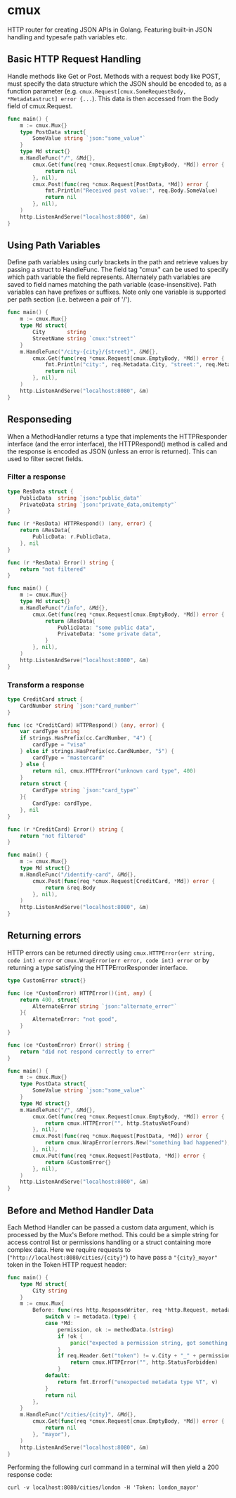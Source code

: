 # cmux
HTTP router for creating JSON APIs in Golang. Featuring built-in JSON handling and typesafe path variables etc.

## Basic HTTP Request Handling
Handle methods like Get or Post. Methods with a request body like POST, must specify the data structure which the JSON should be encoded to, as a function parameter (e.g. `cmux.Request[cmux.SomeRequestBody, *Metadatastruct] error {...`). This data is then accessed from the Body field of cmux.Request.
```go
func main() {
    m := cmux.Mux{}
    type PostData struct{
        SomeValue string `json:"some_value"`
    }
    type Md struct{}
    m.HandleFunc("/", &Md{},
        cmux.Get(func(req *cmux.Request[cmux.EmptyBody, *Md]) error {
            return nil
        }, nil),
        cmux.Post(func(req *cmux.Request[PostData, *Md]) error {
            fmt.Println("Received post value:", req.Body.SomeValue)
            return nil
        }, nil),
    )
    http.ListenAndServe("localhost:8080", &m)
}
```

## Using Path Variables
Define path variables using curly brackets in the path and retrieve values by passing a struct to HandleFunc.
The field tag "cmux" can be used to specify which path variable the field represents. Alternately path variables are saved to field names matching the path variable (case-insensitive).
Path variables can have prefixes or suffixes. Note only one variable is supported per path section (i.e. between a pair of '/').

```go
func main() {
    m := cmux.Mux{}
    type Md struct{
        City       string
        StreetName string `cmux:"street"`
    }
    m.HandleFunc("/city-{city}/{street}", &Md{},
        cmux.Get(func(req *cmux.Request[cmux.EmptyBody, *Md]) error {
            fmt.Println("city:", req.Metadata.City, "street:", req.Metadata.StreetName)
            return nil
        }, nil),
    )
    http.ListenAndServe("localhost:8080", &m)
}
```
## Responseding
When a MethodHandler returns a type that implements the HTTPResponder interface (and the error interface), the HTTPRespond() method is called and the response is encoded as JSON (unless an error is returned). This can used to filter secret fields.

### Filter a response

```go
type ResData struct {
    PublicData  string `json:"public_data"`
    PrivateData string `json:"private_data,omitempty"`
}

func (r *ResData) HTTPRespond() (any, error) {
    return &ResData{
        PublicData: r.PublicData,
    }, nil
}

func (r *ResData) Error() string {
    return "not filtered"
}

func main() {
    m := cmux.Mux{}
    type Md struct{}
    m.HandleFunc("/info", &Md{},
        cmux.Get(func(req *cmux.Request[cmux.EmptyBody, *Md]) error {
            return &ResData{
                PublicData: "some public data",
                PrivateData: "some private data",
            }
        }, nil),
    )
    http.ListenAndServe("localhost:8080", &m)
}

```

### Transform a response
```go
type CreditCard struct {
    CardNumber string `json:"card_number"`
}

func (cc *CreditCard) HTTPRespond() (any, error) {
    var cardType string
    if strings.HasPrefix(cc.CardNumber, "4") {
        cardType = "visa"
    } else if strings.HasPrefix(cc.CardNumber, "5") {
        cardType = "mastercard"
    } else {
        return nil, cmux.HTTPError("unknown card type", 400)
    }
    return struct {
        CardType string `json:"card_type"`
    }{
        CardType: cardType,
    }, nil
}

func (r *CreditCard) Error() string {
    return "not filtered"
}

func main() {
    m := cmux.Mux{}
    type Md struct{}
    m.HandleFunc("/identify-card", &Md{},
        cmux.Post(func(req *cmux.Request[CreditCard, *Md]) error {
            return &req.Body
        }, nil),
    )
    http.ListenAndServe("localhost:8080", &m)
}

```

## Returning errors
HTTP errors can be returned directly using `cmux.HTTPError(err string, code int) error` or `cmux.WrapError(err error, code int) error` or by returning a type satisfying the HTTPErrorResponder interface.
```go
type CustomError struct{}

func (ce *CustomError) HTTPError()(int, any) {
    return 400, struct{
        AlternateError string `json:"alternate_error"`
    }{
        AlternateError: "not good",
    }
}

func (ce *CustomError) Error() string {
    return "did not respond correctly to error"
}

func main() {
    m := cmux.Mux{}
    type PostData struct{
        SomeValue string `json:"some_value"`
    }
    type Md struct{}
    m.HandleFunc("/", &Md{},
        cmux.Get(func(req *cmux.Request[cmux.EmptyBody, *Md]) error {
            return cmux.HTTPError("", http.StatusNotFound)
        }, nil),
        cmux.Post(func(req *cmux.Request[PostData, *Md]) error {
            return cmux.WrapError(errors.New("something bad happened"), http.StatusInternalServerError)
        }, nil),
        cmux.Put(func(req *cmux.Request[PostData, *Md]) error {
            return &CustomError{}
        }, nil),
    )
    http.ListenAndServe("localhost:8080", &m)
}
```

## Before and Method Handler Data
Each Method Handler can be passed a custom data argument, which is processed by the Mux's Before method. This could be a simple string for access control list or permissions handling or a struct containing more complex data. Here we require requests to (`"http://localhost:8080/cities/{city}"`) to have pass a `"{city}_mayor"` token in the Token HTTP request header:

```go
func main() {
    type Md struct{
        City string
    }
    m := cmux.Mux{
        Before: func(res http.ResponseWriter, req *http.Request, metadata, methodData any) error {
            switch v := metadata.(type) {
            case *Md:
                permission, ok := methodData.(string)
                if !ok {
                    panic("expected a permission string, got something else")
                }
                if req.Header.Get("token") != v.City + "_" + permission {
                    return cmux.HTTPError("", http.StatusForbidden)
                }
            default:
                return fmt.Errorf("unexpected metadata type %T", v)
            }
            return nil
        },
    }
    m.HandleFunc("/cities/{city}", &Md{},
        cmux.Get(func(req *cmux.Request[cmux.EmptyBody, *Md]) error {
            return nil
        }, "mayor"),
    )
    http.ListenAndServe("localhost:8080", &m)
}
```
Performing the following curl command in a terminal will then yield a 200 response code:
```console
curl -v localhost:8080/cities/london -H 'Token: london_mayor'
```
